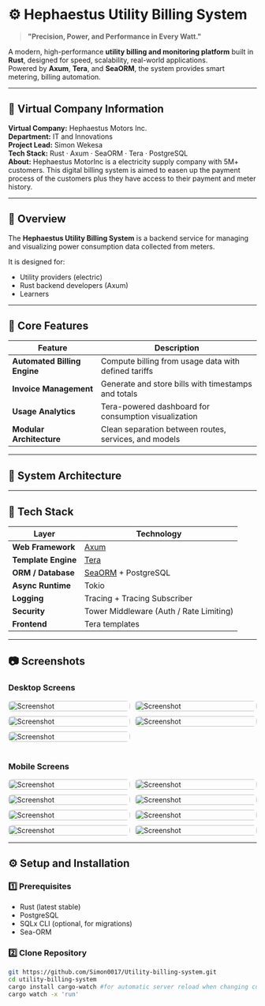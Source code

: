 # ⚙️ Hephaestus Utility Billing System

> **"Precision, Power, and Performance in Every Watt."**

A modern, high-performance **utility billing and monitoring platform** built in **Rust**, designed for speed, scalability, real-world applications.  
Powered by **Axum**, **Tera**, and **SeaORM**, the system provides smart metering, billing automation.

---

## 🏢 Virtual Company Information

**Virtual Company:** Hephaestus Motors Inc.  
**Department:** IT and Innovations <br>
**Project Lead:** Simon Wekesa  
**Tech Stack:** Rust · Axum · SeaORM · Tera · PostgreSQL<br> 
**About:** Hephaestus MotorInc is a electricity supply company with 5M+ customers. This digital billing system is aimed to easen up the payment process of the customers plus they have access to their payment and meter history. 

---

## 🚀 Overview

The **Hephaestus Utility Billing System** is a backend service for managing and visualizing power consumption data collected from  meters.

It is designed for:
-  Utility providers (electric)
-  Rust backend developers (Axum)
-  Learners


---

## 🔧 Core Features

| Feature | Description |
|----------|--------------|
| **Automated Billing Engine** | Compute billing from usage data with defined tariffs |
|  **Invoice Management** | Generate and store bills with timestamps and totals |
| **Usage Analytics** | Tera-powered dashboard for consumption visualization |
| **Modular Architecture** | Clean separation between routes, services, and models |

---

## 🧠 System Architecture


---

## 🦀 Tech Stack

| Layer | Technology |
|-------|-------------|
| **Web Framework** | [Axum](https://docs.rs/axum/latest/axum/) |
| **Template Engine** | [Tera](https://tera.netlify.app/docs/) |
| **ORM / Database** | [SeaORM](https://www.sea-ql.org/SeaORM/) + PostgreSQL |
| **Async Runtime** | Tokio |
| **Logging** | Tracing + Tracing Subscriber |
| **Security** | Tower Middleware (Auth / Rate Limiting) |
| **Frontend** | Tera templates |

---

## 📷 Screenshots

### Desktop Screens
<!-- Desktop Screens -->
<div style="display: grid; grid-template-columns: repeat(2, 1fr); gap: 10px;">
  <img src="assets/dashboard.png" alt="Screenshot" style="width: 100%; border-radius: 8px;">
  <img src="assets/meters.png" alt="Screenshot" style="width: 100%; border-radius: 8px;">
  <img src="assets/payment.png" alt="Screenshot" style="width: 100%; border-radius: 8px;">
  <img src="assets/readings.png" alt="Screenshot" style="width: 100%; border-radius: 8px;">
  <img src="assets/dashboard.png" alt="Screenshot" style="width: 100%; border-radius: 8px;">
</div>

<br>

### Mobile Screens
<!-- Mobile Screens -->
<div style="display: grid; grid-template-columns: repeat(2, 1fr); gap: 10px;">
  <img src="assets/mobile_1.png" alt="Screenshot" style="width: 100%; border-radius: 8px;">
  <img src="assets\customer.png" alt="Screenshot" style="width: 100%; border-radius: 8px;">
  <img src="assets/reading.png" alt="Screenshot" style="width: 100%; border-radius: 8px;">
  <img src="assets/mobile_2.png" alt="Screenshot" style="width: 100%; border-radius: 8px;">
  <img src="assets/mobile_3.png" alt="Screenshot" style="width: 100%; border-radius: 8px;">
  <img src="assets/mobile_4.png" alt="Screenshot" style="width: 100%; border-radius: 8px;">
  <img src="assets/mobile_5.png" alt="Screenshot" style="width: 100%; border-radius: 8px;">
  <img src="assets/mobile_6.png" alt="Screenshot" style="width: 100%; border-radius: 8px;">
</div>

---

## ⚙️ Setup and Installation

### 1️⃣ Prerequisites
- Rust (latest stable)
- PostgreSQL
- SQLx CLI (optional, for migrations)
- Sea-ORM

### 2️⃣ Clone Repository
```bash
git https://github.com/Simon0017/Utility-billing-system.git
cd utility-billing-system
cargo install cargo-watch #for automatic server reload when changing code
cargo watch -x 'run'
